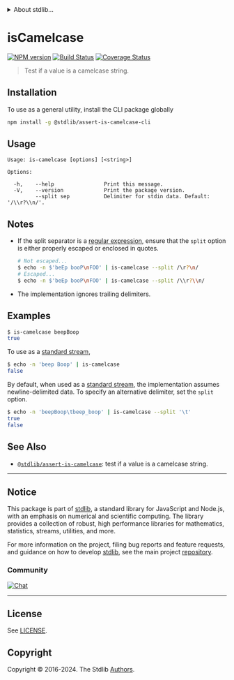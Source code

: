 <!--

@license Apache-2.0

Copyright (c) 2022 The Stdlib Authors.

Licensed under the Apache License, Version 2.0 (the "License");
you may not use this file except in compliance with the License.
You may obtain a copy of the License at

   http://www.apache.org/licenses/LICENSE-2.0

Unless required by applicable law or agreed to in writing, software
distributed under the License is distributed on an "AS IS" BASIS,
WITHOUT WARRANTIES OR CONDITIONS OF ANY KIND, either express or implied.
See the License for the specific language governing permissions and
limitations under the License.

-->


<details>
  <summary>
    About stdlib...
  </summary>
  <p>We believe in a future in which the web is a preferred environment for numerical computation. To help realize this future, we've built stdlib. stdlib is a standard library, with an emphasis on numerical and scientific computation, written in JavaScript (and C) for execution in browsers and in Node.js.</p>
  <p>The library is fully decomposable, being architected in such a way that you can swap out and mix and match APIs and functionality to cater to your exact preferences and use cases.</p>
  <p>When you use stdlib, you can be absolutely certain that you are using the most thorough, rigorous, well-written, studied, documented, tested, measured, and high-quality code out there.</p>
  <p>To join us in bringing numerical computing to the web, get started by checking us out on <a href="https://github.com/stdlib-js/stdlib">GitHub</a>, and please consider <a href="https://opencollective.com/stdlib">financially supporting stdlib</a>. We greatly appreciate your continued support!</p>
</details>

# isCamelcase

[![NPM version][npm-image]][npm-url] [![Build Status][test-image]][test-url] [![Coverage Status][coverage-image]][coverage-url] <!-- [![dependencies][dependencies-image]][dependencies-url] -->

> Test if a value is a camelcase string.











<section class="cli">



<section class="installation">

## Installation

To use as a general utility, install the CLI package globally

```bash
npm install -g @stdlib/assert-is-camelcase-cli
```

</section>

<!-- CLI usage documentation. -->

<section class="usage">

## Usage

```text
Usage: is-camelcase [options] [<string>]

Options:

  -h,    --help                Print this message.
  -V,    --version             Print the package version.
         --split sep           Delimiter for stdin data. Default: '/\\r?\\n/'.
```

</section>

<!-- /.usage -->

<!-- CLI usage notes. Make sure to keep an empty line after the `section` element and another before the `/section` close. -->

<section class="notes">

## Notes

-   If the split separator is a [regular expression][mdn-regexp], ensure that the `split` option is either properly escaped or enclosed in quotes.

    ```bash
    # Not escaped...
    $ echo -n $'beEp booP\nFOO' | is-camelcase --split /\r?\n/
    # Escaped...
    $ echo -n $'beEp booP\nFOO' | is-camelcase --split /\\r?\\n/
    ```

-   The implementation ignores trailing delimiters.

</section>

<!-- /.notes -->

<section class="examples">

## Examples

```bash
$ is-camelcase beepBoop
true
```

To use as a [standard stream][standard-streams],

```bash
$ echo -n 'beep Boop' | is-camelcase
false
```

By default, when used as a [standard stream][standard-streams], the implementation assumes newline-delimited data. To specify an alternative delimiter, set the `split` option.

```bash
$ echo -n 'beepBoop\tbeep_boop' | is-camelcase --split '\t'
true
false
```

</section>

<!-- /.examples -->

</section>

<!-- /.cli -->

<!-- Section for related `stdlib` packages. Do not manually edit this section, as it is automatically populated. -->

<section class="related">

## See Also

-   <span class="package-name">[`@stdlib/assert-is-camelcase`][@stdlib/assert-is-camelcase]</span><span class="delimiter">: </span><span class="description">test if a value is a camelcase string.</span>


</section>

<!-- /.related -->

<!-- Section for all links. Make sure to keep an empty line after the `section` element and another before the `/section` close. -->


<section class="main-repo" >

* * *

## Notice

This package is part of [stdlib][stdlib], a standard library for JavaScript and Node.js, with an emphasis on numerical and scientific computing. The library provides a collection of robust, high performance libraries for mathematics, statistics, streams, utilities, and more.

For more information on the project, filing bug reports and feature requests, and guidance on how to develop [stdlib][stdlib], see the main project [repository][stdlib].

### Community

[![Chat][chat-image]][chat-url]

---

## License

See [LICENSE][stdlib-license].


## Copyright

Copyright &copy; 2016-2024. The Stdlib [Authors][stdlib-authors].

</section>

<!-- /.stdlib -->

<!-- Section for all links. Make sure to keep an empty line after the `section` element and another before the `/section` close. -->

<section class="links">

[npm-image]: http://img.shields.io/npm/v/@stdlib/assert-is-camelcase-cli.svg
[npm-url]: https://npmjs.org/package/@stdlib/assert-is-camelcase-cli

[test-image]: https://github.com/stdlib-js/assert-is-camelcase@v0.2.0/actions/workflows/test.yml/badge.svg?branch=v0.2.0
[test-url]: https://github.com/stdlib-js/assert-is-camelcase@v0.2.0/actions/workflows/test.yml?query=branch:v0.2.0

[coverage-image]: https://img.shields.io/codecov/c/github/stdlib-js/assert-is-camelcase@v0.2.0/main.svg
[coverage-url]: https://codecov.io/github/stdlib-js/assert-is-camelcase@v0.2.0?branch=main

<!--

[dependencies-image]: https://img.shields.io/david/stdlib-js/assert-is-camelcase@v0.2.0.svg
[dependencies-url]: https://david-dm.org/stdlib-js/assert-is-camelcase@v0.2.0/main

-->

[chat-image]: https://img.shields.io/gitter/room/stdlib-js/stdlib.svg
[chat-url]: https://app.gitter.im/#/room/#stdlib-js_stdlib:gitter.im

[stdlib]: https://github.com/stdlib-js/stdlib

[stdlib-authors]: https://github.com/stdlib-js/stdlib/graphs/contributors

[cli-section]: https://github.com/stdlib-js/assert-is-camelcase@v0.2.0#cli
[cli-url]: https://github.com/stdlib-js/assert-is-camelcase@v0.2.0/tree/cli
[@stdlib/assert-is-camelcase]: https://github.com/stdlib-js/assert-is-camelcase@v0.2.0/tree/main

[umd]: https://github.com/umdjs/umd
[es-module]: https://developer.mozilla.org/en-US/docs/Web/JavaScript/Guide/Modules

[deno-url]: https://github.com/stdlib-js/assert-is-camelcase@v0.2.0/tree/deno
[deno-readme]: https://github.com/stdlib-js/assert-is-camelcase@v0.2.0/blob/deno/README.md
[umd-url]: https://github.com/stdlib-js/assert-is-camelcase@v0.2.0/tree/umd
[umd-readme]: https://github.com/stdlib-js/assert-is-camelcase@v0.2.0/blob/umd/README.md
[esm-url]: https://github.com/stdlib-js/assert-is-camelcase@v0.2.0/tree/esm
[esm-readme]: https://github.com/stdlib-js/assert-is-camelcase@v0.2.0/blob/esm/README.md
[branches-url]: https://github.com/stdlib-js/assert-is-camelcase@v0.2.0/blob/main/branches.md

[stdlib-license]: https://raw.githubusercontent.com/stdlib-js/assert-is-camelcase@v0.2.0/main/LICENSE

[standard-streams]: https://en.wikipedia.org/wiki/Standard_streams

[mdn-regexp]: https://developer.mozilla.org/en-US/docs/Web/JavaScript/Guide/Regular_Expressions

<!-- <related-links> -->

<!-- </related-links> -->

</section>

<!-- /.links -->
